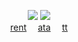 </p><p align="center">
<img src="https://files.catbox.moe/yce34s.webp"/> <img src="https://files.catbox.moe/rq9qe7.png" />
<b></b><br>
<a href="https://rentry.co/bunnymedicine">rent</a> ⠀
<a href="https://dancingfactory.atabook.org/">ata</a> ⠀
<a href="https://www.tiktok.com/@doomed_civilization">tt</a>
  <br><br>
